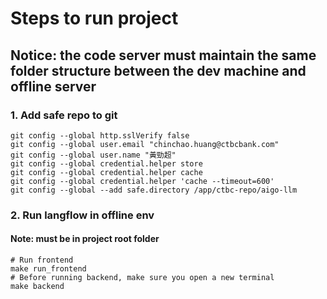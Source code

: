 # Steps to run project

## Notice: the code server must maintain the same folder structure between the dev machine and offline server

### 1. Add safe repo to git

``` shell
git config --global http.sslVerify false
git config --global user.email "chinchao.huang@ctbcbank.com"
git config --global user.name "黃勁超"
git config --global credential.helper store
git config --global credential.helper cache
git config --global credential.helper 'cache --timeout=600'
git config --global --add safe.directory /app/ctbc-repo/aigo-llm
```

### 2. Run langflow in offline env

#### Note: must be in project root folder

``` shell
# Run frontend
make run_frontend
# Before running backend, make sure you open a new terminal
make backend
```
